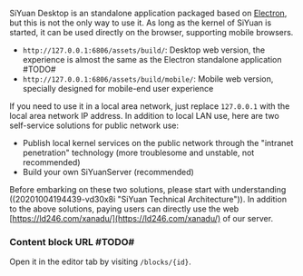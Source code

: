 SiYuan Desktop is an standalone application packaged based on [Electron](https://www.electronjs.org), but this is not the only way to use it. As long as the kernel of SiYuan is started, it can be used directly on the browser, supporting mobile browsers.

* `http://127.0.0.1:6806/assets/build/`: Desktop web version, the experience is almost the same as the Electron standalone application #TODO#
* `http://127.0.0.1:6806/assets/build/mobile/`: Mobile web version, specially designed for mobile-end user experience

If you need to use it in a local area network, just replace `127.0.0.1` with the local area network IP address. In addition to local LAN use, here are two self-service solutions for public network use:

* Publish local kernel services on the public network through the "intranet penetration" technology (more troublesome and unstable, not recommended)
* Build your own SiYuanServer (recommended)

Before embarking on these two solutions, please start with understanding ((20201004194439-vd30x8i "SiYuan Technical Architecture")). In addition to the above solutions, paying users can directly use the web [https://ld246.com/xanadu/](https://ld246.com/xanadu/) of our server.

### Content block URL #TODO#

Open it in the editor tab by visiting `/blocks/{id}`.
